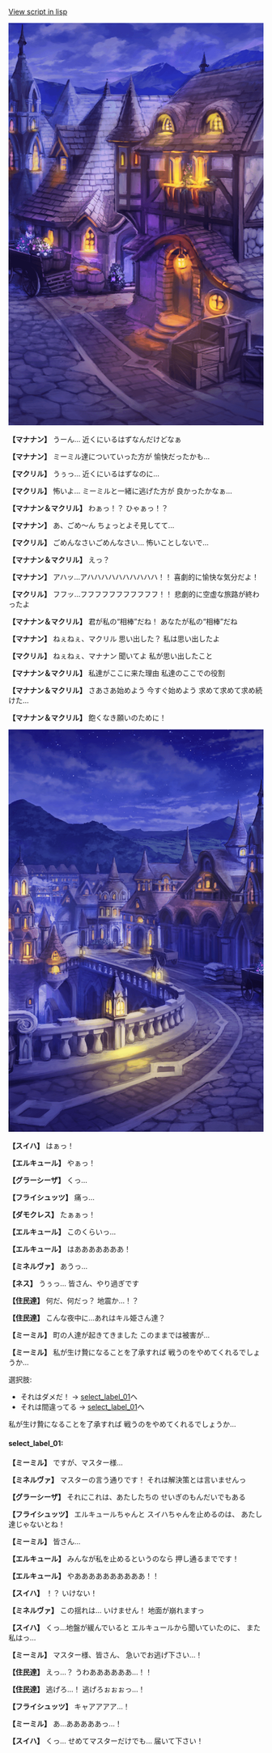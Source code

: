 [View script in lisp](../scripts/202103120.txt)

![town_night_3.png](../images/backgrounds/town_night_3.png)

**【マナナン】**
うーん…
近くにいるはずなんだけどなぁ

**【マナナン】**
ミーミル達についていった方が
愉快だったかも…

**【マクリル】**
うぅっ…
近くにいるはずなのに…

**【マクリル】**
怖いよ…
ミーミルと一緒に逃げた方が
良かったかなぁ…

**【マナナン＆マクリル】**
わぁっ！？
ひゃぁっ！？

**【マナナン】**
あ、ごめ～ん
ちょっとよそ見してて…

**【マクリル】**
ごめんなさいごめんなさい…
怖いことしないで…

**【マナナン＆マクリル】**
えっ？

**【マナナン】**
アハッ…アハハハハハハハハハハ！！
喜劇的に愉快な気分だよ！

**【マクリル】**
フフッ…フフフフフフフフフフフ！！
悲劇的に空虚な旅路が終わったよ

**【マナナン＆マクリル】**
君が私の“相棒”だね！
あなたが私の“相棒”だね

**【マナナン】**
ねぇねぇ、マクリル
思い出した？
私は思い出したよ

**【マクリル】**
ねぇねぇ、マナナン
聞いてよ
私が思い出したこと

**【マナナン＆マクリル】**
私達がここに来た理由
私達のここでの役割

**【マナナン＆マクリル】**
さあさあ始めよう
今すぐ始めよう
求めて求めて求め続けた…

**【マナナン＆マクリル】**
飽くなき願いのために！

![town_night_2.png](../images/backgrounds/town_night_2.png)

**【スイハ】**
はぁっ！

**【エルキュール】**
やぁっ！

**【グラーシーザ】**
くっ…

**【フライシュッツ】**
痛っ…

**【ダモクレス】**
たぁぁっ！

**【エルキュール】**
このくらいっ…

**【エルキュール】**
はあああああああ！

**【ミネルヴァ】**
あうっ…

**【ネス】**
うぅっ…
皆さん、やり過ぎです

**【住民達】**
何だ、何だっ？
地震か…！？

**【住民達】**
こんな夜中に…あれはキル姫さん達？

**【ミーミル】**
町の人達が起きてきました
このままでは被害が…

**【ミーミル】**
私が生け贄になることを了承すれば
戦うのをやめてくれるでしょうか…

選択肢:
- それはダメだ！ → [select_label_01](#select_label_01)へ
- それは間違ってる → [select_label_01](#select_label_01)へ

私が生け贄になることを了承すれば
戦うのをやめてくれるでしょうか…

#### select_label_01:

**【ミーミル】**
ですが、マスター様…

**【ミネルヴァ】**
マスターの言う通りです！
それは解決策とは言いませんっ

**【グラーシーザ】**
それにこれは、あたしたちの
せいぎのもんだいでもある

**【フライシュッツ】**
エルキュールちゃんと
スイハちゃんを止めるのは、
あたし達じゃないとね！

**【ミーミル】**
皆さん…

**【エルキュール】**
みんなが私を止めるというのなら
押し通るまでです！

**【エルキュール】**
やああああああああああ！！

**【スイハ】**
！？
いけない！

**【ミネルヴァ】**
この揺れは…
いけません！
地面が崩れますっ

**【スイハ】**
くっ…地盤が緩んでいると
エルキュールから聞いていたのに、
また私はっ…

**【ミーミル】**
マスター様、皆さん、
急いでお逃げ下さい…！

**【住民達】**
えっ…？
うわああああああ…！！

**【住民達】**
逃げろ…！
逃げろぉぉぉっ…！

**【フライシュッツ】**
キャアアアア…！

**【ミーミル】**
あ…あああああっ…！

**【スイハ】**
くっ…
せめてマスターだけでも…
届いて下さい！
